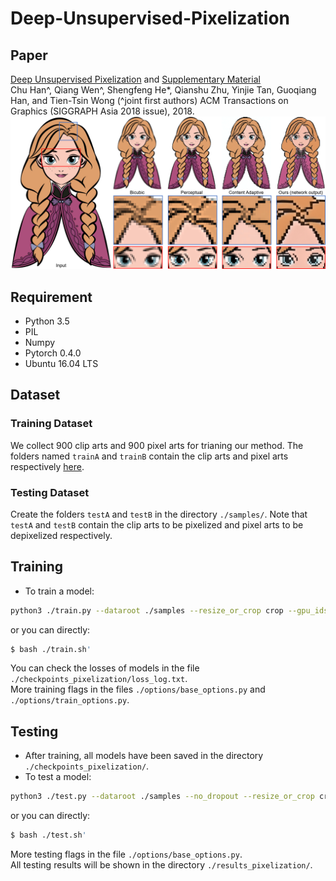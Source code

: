 # Deep-Unsupervised-Pixelization
## Paper
[Deep Unsupervised Pixelization](http://www.shengfenghe.com/uploads/1/5/1/3/15132160/sa2018_pixelization.pdf) and [Supplementary Material](http://www.shengfenghe.com/uploads/1/5/1/3/15132160/sa2018_supp.pdf)  
Chu Han^, Qiang Wen^, Shengfeng He*, Qianshu Zhu, Yinjie Tan, Guoqiang Han, and Tien-Tsin Wong (^joint first authors)
ACM Transactions on Graphics (SIGGRAPH Asia 2018 issue), 2018.  
![Our teaser](./teaser/teaser.png)
## Requirement
- Python 3.5
- PIL
- Numpy
- Pytorch 0.4.0
- Ubuntu 16.04 LTS
## Dataset
### Training Dataset
We collect 900 clip arts and 900 pixel arts for trianing our method. The folders named `trainA` and `trainB` contain the clip arts and pixel arts respectively [here](https://drive.google.com/open?id=1qDXB5g0Cb0VwISXwnfeiehPHuTgxWhdG).
### Testing Dataset
Create the folders `testA` and `testB` in the directory `./samples/`. Note that `testA` and `testB` contain the clip arts to be pixelized and pixel arts to be depixelized respectively.
## Training
* To train a model:
``` bash
python3 ./train.py --dataroot ./samples --resize_or_crop crop --gpu_ids 0
```  
or you can directly:
``` bash 
$ bash ./train.sh'
```  
You can check the losses of models in the file `./checkpoints_pixelization/loss_log.txt`.  
More training flags in the files `./options/base_options.py` and `./options/train_options.py`.
## Testing
* After training, all models have been saved in the directory `./checkpoints_pixelization/`.
* To test a model:
``` bash
python3 ./test.py --dataroot ./samples --no_dropout --resize_or_crop crop --gpu_ids 0 --how_many 1 --which_epoch 200
```  
or you can directly:
``` bash 
$ bash ./test.sh'
```  
More testing flags in the file `./options/base_options.py`.  
All testing results will be shown in the directory `./results_pixelization/`.
